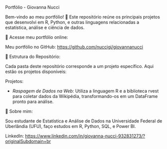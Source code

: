 Portfólio - Giovanna Nucci

Bem-vindo ao meu portfólio! 🎉 Este repositório reúne os principais projetos que desenvolvi em R, Python, e outras linguagens relacionadas a estatística, análise e ciência de dados.

🔗 Acesse meu portfólio online:

Meu portfólio no GitHub: https://github.com/nuccigi/giovannanucci

📂 Estrutura do Repositório:

Cada pasta deste repositório corresponde a um projeto específico. Aqui estão os projetos disponíveis:

Projetos:

- *Raspagem de Dados na Web:* 
Utiliza a linguagem R e a biblioteca rvest para coletar dados da Wikipédia, transformando-os em um DataFrame pronto para análise.


🌱 Sobre mim:

Sou estudante de Estatística e Análise de Dados na Universidade Federal de Uberlândia (UFU), faço estudos em R, Python, SQL, e Power BI.

LinkedIn: https://www.linkedin.com/in/giovanna-nucci-932831273/?originalSubdomain=br
